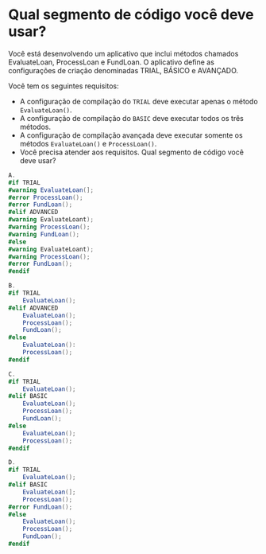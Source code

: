 ﻿Qual segmento de código você deve usar?
==================================

Você está desenvolvendo um aplicativo que inclui métodos chamados EvaluateLoan,
ProcessLoan e FundLoan. O aplicativo define as configurações de criação denominadas TRIAL,
BÁSICO e AVANÇADO.

Você tem os seguintes requisitos:

- A configuração de compilação do `TRIAL` deve executar apenas o método `EvaluateLoan()`.
- A configuração de compilação do `BASIC` deve executar todos os três métodos.
- A configuração de compilação avançada deve executar somente os métodos `EvaluateLoan()` e `ProcessLoan()`.
- Você precisa atender aos requisitos. Qual segmento de código você deve usar?

```csharp
A. 
#if TRIAL
#warning EvaluateLoan(];
#error ProcessLoan();
#error FundLoan();
#elif ADVANCED
#warning EvaluateLoant);
#warning ProcessLoan();
#warning FundLoan();
#else
#warning EvaluateLoant);
#warning ProcessLoan();
#error FundLoan();
#endif

B. 
#if TRIAL
    EvaluateLoan();
#elif ADVANCED
    EvaluateLoan();
    ProcessLoan();
    FundLoan();
#else
    EvaluateLoan():
    ProcessLoan();
#endif

C. 
#if TRIAL
    EvaluateLoan();
#elif BASIC
    EvaluateLoan();
    ProcessLoan();
    FundLoan();
#else
    EvaluateLoan();
    ProcessLoan();
#endif

D.
#if TRIAL
    EvaluateLoan();
#elif BASIC
    EvaluateLoan(];
    ProcessLoan();
#error FundLoan();
#else
    EvaluateLoan();
    ProcessLoan();
    FundLoan();
#endif
```
